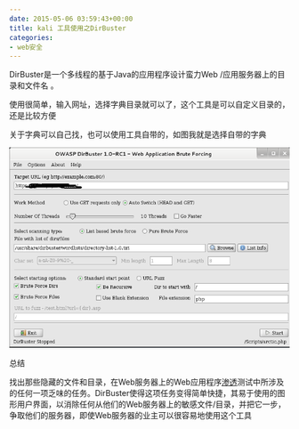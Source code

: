 ```yaml
---
date: 2015-05-06 03:59:43+00:00
title: kali 工具使用之DirBuster
categories:
- web安全
---
```


DirBuster是一个多线程的基于Java的应用程序设计蛮力Web /应用服务器上的目录和文件名 。

使用很简单，输入网址，选择字典目录就可以了，这个工具是可以自定义目录的，还是比较方便

关于字典可以自己找，也可以使用工具自带的，如图我就是选择自带的字典

[![dirbuster_1](/2015/05/dirbuster_1.png)](/2015/05/dirbuster_1.png)

总结

找出那些隐藏的文件和目录，在Web服务器上的Web应用程序[渗透](http://vip.2cto.com/Article/61.html)测试中所涉及的任何一项乏味的任务。DirBuster使得这项任务变得简单快捷，其易于使用的图形用户界面，以消除任何从他们的Web服务器上的敏感文件/目录，并把它一步，争取他们的服务器，即使Web服务器的业主可以很容易地使用这个工具
